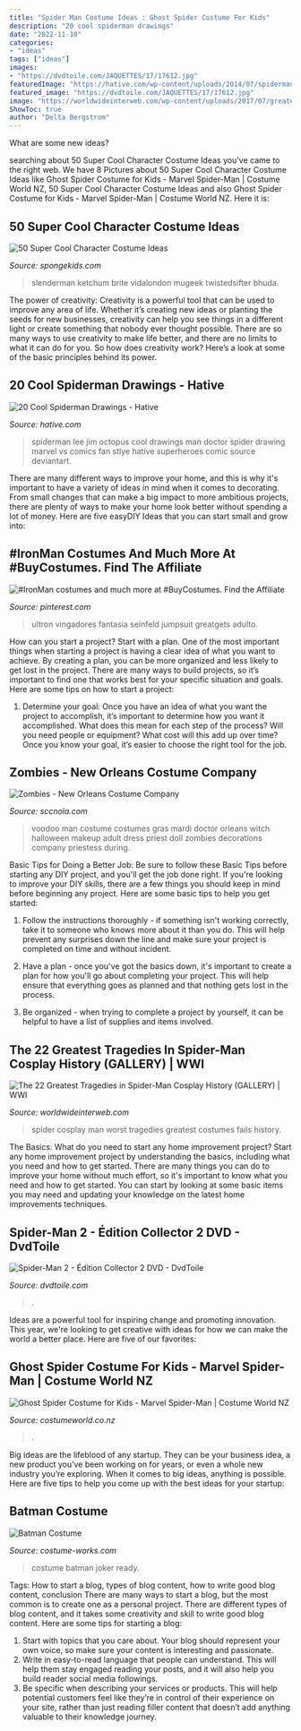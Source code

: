 ```yaml
---
title: "Spider Man Costume Ideas : Ghost Spider Costume For Kids"
description: "20 cool spiderman drawings"
date: "2022-11-10"
categories:
- "ideas"
tags: ["ideas"]
images:
- "https://dvdtoile.com/JAQUETTES/17/17612.jpg"
featuredImage: "https://hative.com/wp-content/uploads/2014/07/spiderman-drawings/11-spiderman-drawings.jpg"
featured_image: "https://dvdtoile.com/JAQUETTES/17/17612.jpg"
image: "https://worldwideinterweb.com/wp-content/uploads/2017/07/greatest-tragedies-1.jpg"
ShowToc: true
author: "Delta Bergstrom"
---
```



What are some new ideas?
 

	

		
searching about 50 Super Cool Character Costume Ideas you've came to the right web. We have 8 Pictures about 50 Super Cool Character Costume Ideas like Ghost Spider Costume for Kids - Marvel Spider-Man | Costume World NZ, 50 Super Cool Character Costume Ideas and also Ghost Spider Costume for Kids - Marvel Spider-Man | Costume World NZ. Here it is:
		
    
## 50 Super Cool Character Costume Ideas

<img loading=lazy src="https://spongekids.com/wp-content/uploads/2014/10/super-cool-costume-ideas/36-slenderman-costume.jpg" onerror="this.onerror=null;this.src='https://tse3.mm.bing.net/th?id=OIP.s4IXIGjObFoAqzG8gelpBAHaLG&amp;pid=15.1';" alt="50 Super Cool Character Costume Ideas">

_Source: spongekids.com_

>slenderman ketchum brite vidalondon mugeek twistedsifter bhuda. 

	

The power of creativity:
Creativity is a powerful tool that can be used to improve any area of life. Whether it’s creating new ideas or planting the seeds for new businesses, creativity can help you see things in a different light or create something that nobody ever thought possible. There are so many ways to use creativity to make life better, and there are no limits to what it can do for you. So how does creativity work? Here’s a look at some of the basic principles behind its power.

    
## 20 Cool Spiderman Drawings - Hative

<img loading=lazy src="https://hative.com/wp-content/uploads/2014/07/spiderman-drawings/11-spiderman-drawings.jpg" onerror="this.onerror=null;this.src='https://tse2.mm.bing.net/th?id=OIP.StOuhMpGB5hJhlIQGX5EmQHaLa&amp;pid=15.1';" alt="20 Cool Spiderman Drawings - Hative">

_Source: hative.com_

>spiderman lee jim octopus cool drawings man doctor spider drawing marvel vs comics fan stlye hative superheroes comic source deviantart. 

	

There are many different ways to improve your home, and this is why it's important to have a variety of ideas in mind when it comes to decorating. From small changes that can make a big impact to more ambitious projects, there are plenty of ways to make your home look better without spending a lot of money. Here are five easyDIY Ideas that you can start small and grow into: 

    
## #IronMan Costumes And Much More At #BuyCostumes. Find The Affiliate

<img loading=lazy src="https://i.pinimg.com/736x/b9/07/43/b90743152db8e717312971778463019a--iron-man-costumes-mens-costumes.jpg" onerror="this.onerror=null;this.src='https://tse3.mm.bing.net/th?id=OIP.kOEVCs7xyjTGLxOwhLp0SAHaNL&amp;pid=15.1';" alt="#IronMan costumes and much more at #BuyCostumes. Find the Affiliate">

_Source: pinterest.com_

>ultron vingadores fantasia seinfeld jumpsuit greatgets adulto. 

	

How can you start a project?
Start with a plan. One of the most important things when starting a project is having a clear idea of what you want to achieve. By creating a plan, you can be more organized and less likely to get lost in the project. There are many ways to build projects, so it’s important to find one that works best for your specific situation and goals. Here are some tips on how to start a project: 
1. Determine your goal: Once you have an idea of what you want the project to accomplish, it’s important to determine how you want it accomplished. What does this mean for each step of the process? Will you need people or equipment? What cost will this add up over time? Once you know your goal, it’s easier to choose the right tool for the job.


    
## Zombies - New Orleans Costume Company

<img loading=lazy src="https://sccnola.com/wp-content/uploads/2014/06/voodooman.jpg" onerror="this.onerror=null;this.src='https://tse3.mm.bing.net/th?id=OIP.dpDfpgoPjb8a6hkuwcn28wHaKJ&amp;pid=15.1';" alt="Zombies - New Orleans Costume Company">

_Source: sccnola.com_

>voodoo man costume costumes gras mardi doctor orleans witch halloween makeup adult dress priest doll zombies decorations company priestess during. 

	

Basic Tips for Doing a Better Job: Be sure to follow these Basic Tips before starting any DIY project, and you'll get the job done right.
If you're looking to improve your DIY skills, there are a few things you should keep in mind before beginning any project. Here are some basic tips to help you get started: 
1) Follow the instructions thoroughly - if something isn't working correctly, take it to someone who knows more about it than you do. This will help prevent any surprises down the line and make sure your project is completed on time and without incident. 

2) Have a plan - once you've got the basics down, it's important to create a plan for how you'll go about completing your project. This will help ensure that everything goes as planned and that nothing gets lost in the process. 

3) Be organized - when trying to complete a project by yourself, it can be helpful to have a list of supplies and items involved.

    
## The 22 Greatest Tragedies In Spider-Man Cosplay History (GALLERY) | WWI

<img loading=lazy src="https://worldwideinterweb.com/wp-content/uploads/2017/07/greatest-tragedies-1.jpg" onerror="this.onerror=null;this.src='https://tse2.mm.bing.net/th?id=OIP.hCZoPbNQW1U4y8yxlDWy1gHaKL&amp;pid=15.1';" alt="The 22 Greatest Tragedies in Spider-Man Cosplay History (GALLERY) | WWI">

_Source: worldwideinterweb.com_

>spider cosplay man worst tragedies greatest costumes fails history. 

	

The Basics: What do you need to start any home improvement project?
Start any home improvement project by understanding the basics, including what you need and how to get started. There are many things you can do to improve your home without much effort, so it's important to know what you need and how to get started. You can start by looking at some basic items you may need and updating your knowledge on the latest home improvements techniques.

    
## Spider-Man 2 - Édition Collector 2 DVD - DvdToile

<img loading=lazy src="https://dvdtoile.com/JAQUETTES/17/17612.jpg" onerror="this.onerror=null;this.src='https://tse1.mm.bing.net/th?id=OIP.Lb8eJUjUTQjLVIhZ4vjeeQHaKY&amp;pid=15.1';" alt="Spider-Man 2 - Édition Collector 2 DVD - DvdToile">

_Source: dvdtoile.com_

>. 

	

Ideas are a powerful tool for inspiring change and promoting innovation. This year, we're looking to get creative with ideas for how we can make the world a better place. Here are five of our favorites: 

    
## Ghost Spider Costume For Kids - Marvel Spider-Man | Costume World NZ

<img loading=lazy src="http://cdn.shopify.com/s/files/1/1677/9367/products/Ghost-Spider-Costume-for-Kids-Marvel-Spider-Man-Rubies-Kids-Girls-3_800x.jpg?v=1631322607" onerror="this.onerror=null;this.src='https://tse1.mm.bing.net/th?id=OIP.78fsaIkkQUQnJKqnpD99lwHaJ4&amp;pid=15.1';" alt="Ghost Spider Costume for Kids - Marvel Spider-Man | Costume World NZ">

_Source: costumeworld.co.nz_

>. 

	

Big ideas are the lifeblood of any startup. They can be your business idea, a new product you’ve been working on for years, or even a whole new industry you’re exploring. When it comes to big ideas, anything is possible. Here are five tips to help you come up with the best ideas for your startup: 

    
## Batman Costume

<img loading=lazy src="https://photos.costume-works.com/full/batman-31575-1.jpg" onerror="this.onerror=null;this.src='https://tse3.mm.bing.net/th?id=OIP.Xc6xVu3PTLIXZWp4rKITMQHaJ8&amp;pid=15.1';" alt="Batman Costume">

_Source: costume-works.com_

>costume batman joker ready. 

	

Tags: How to start a blog, types of blog content, how to write good blog content, conclusion
There are many ways to start a blog, but the most common is to create one as a personal project. There are different types of blog content, and it takes some creativity and skill to write good blog content. Here are some tips for starting a blog:
1. Start with topics that you care about. Your blog should represent your own voice, so make sure your content is interesting and passionate.
2. Write in easy-to-read language that people can understand. This will help them stay engaged reading your posts, and it will also help you build reader social media followings.
3. Be specific when describing your services or products. This will help potential customers feel like they’re in control of their experience on your site, rather than just reading filler content that doesn’t add anything valuable to their knowledge journey. 

